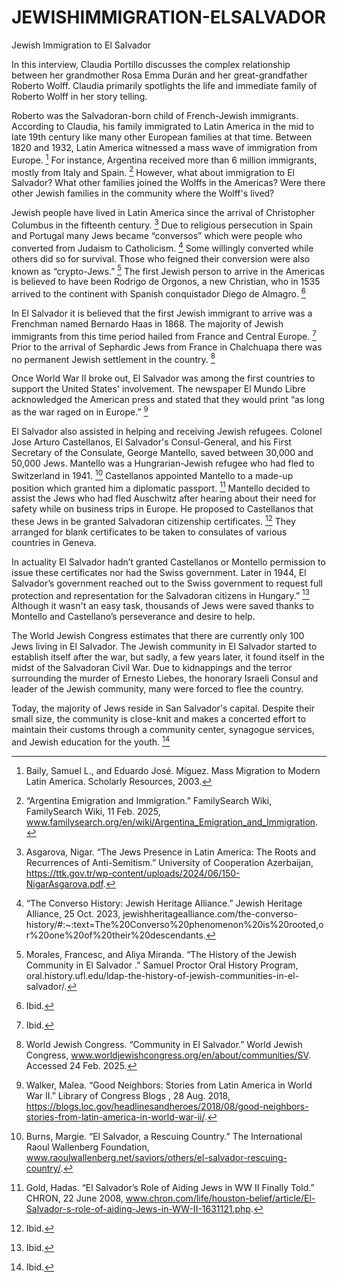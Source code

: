 # JEWISHIMMIGRATION-ELSALVADOR

Jewish Immigration to El Salvador 

In this interview, Claudia Portillo discusses the complex relationship between her grandmother Rosa Emma Durán and her great-grandfather Roberto Wolff. Claudia primarily spotlights the life and immediate family of Roberto Wolff in her story telling. 

Roberto was the Salvadoran-born child of French-Jewish immigrants. According to Claudia, his family immigrated to Latin America in the mid to late 19th century like many other European families at that time. Between 1820 and 1932, Latin America witnessed a mass wave of immigration from Europe. [^1] For instance, Argentina received more than 6 million immigrants, mostly from Italy and Spain. [^2] However, what about immigration to El Salvador? What other families joined the Wolffs in the Americas? Were there other Jewish families in the community where the Wolff's lived? 

Jewish people have lived in Latin America since the arrival of Christopher Columbus in the fifteenth century. [^3] Due to religious persecution in Spain and Portugal many Jews became “conversos” which were people who converted from Judaism to Catholicism. [^4] Some willingly converted while others did so for survival. Those who feigned their conversion were also known as “crypto-Jews.” [^5] The first Jewish person to arrive in the Americas is believed to have been Rodrigo de Orgonos, a new Christian, who in 1535 arrived to the continent with Spanish conquistador Diego de Almagro. [^6]

In El Salvador it is believed that the first Jewish immigrant to arrive was a Frenchman named Bernardo Haas in 1868. The majority of Jewish immigrants from this time period hailed from France and Central Europe. [^7] Prior to the arrival of Sephardic Jews from France in Chalchuapa there was no permanent Jewish settlement in the country. [^8] 

Once World War II broke out, El Salvador was among the first countries to support the United States' involvement. The newspaper El Mundo Libre acknowledged the American press and stated that they would print “as long as the war raged on in Europe.” [^9]

El Salvador also assisted in helping and receiving Jewish refugees. Colonel Jose Arturo Castellanos, El Salvador's Consul-General, and his First Secretary of the Consulate, George Mantello, saved between 30,000 and 50,000 Jews. Mantello was a Hungrarian-Jewish refugee who had fled to Switzerland in 1941.  [^10] Castellanos appointed Mantello to a made-up position which granted him a diplomatic passport. [^11] Mantello decided to assist the Jews who had fled Auschwitz after hearing about their need for safety while on business trips in Europe. He proposed to Castellanos that these Jews in be granted Salvadoran citizenship certificates. [^12] They arranged for blank certificates to be taken to consulates of various countries in Geneva. 


In actuality El Salvador hadn’t granted Castellanos or Montello permission to issue these certificates nor had the Swiss government. Later in 1944, El Salvador’s government reached out to the Swiss government to request full protection and representation for the Salvadoran citizens in Hungary.” [^13] Although it wasn't an easy task, thousands of Jews were saved thanks to Montello and Castellano’s perseverance and desire to help.

The World Jewish Congress estimates that there are currently only 100 Jews living in El Salvador. The Jewish community in El Salvador started to establish itself after the war, but sadly, a few years later, it found itself in the midst of the Salvadoran Civil War. Due to kidnappings and the terror surrounding the murder of Ernesto Liebes, the honorary Israeli Consul and leader of the Jewish community, many were forced to flee the country. 

Today, the majority of Jews reside in San Salvador's capital. Despite their small size, the community is close-knit and makes a concerted effort to maintain their customs through a community center, synagogue services, and Jewish education for the youth. [^14] 




[^1]: Baily, Samuel L., and Eduardo José. Míguez. Mass Migration to Modern Latin America. Scholarly Resources, 2003. 
[^2]: “Argentina Emigration and Immigration.” FamilySearch Wiki, FamilySearch Wiki, 11 Feb. 2025, www.familysearch.org/en/wiki/Argentina_Emigration_and_Immigration. 
[^3]: Asgarova, Nigar. “The Jews Presence in Latin America: The Roots and Recurrences of Anti-Semitism.” University of Cooperation Azerbaijan, https://ttk.gov.tr/wp-content/uploads/2024/06/150-NigarAsgarova.pdf. 
[^4]: “The Converso History: Jewish Heritage Alliance.” Jewish Heritage Alliance, 25 Oct. 2023, jewishheritagealliance.com/the-converso-history/#:~:text=The%20Converso%20phenomenon%20is%20rooted,or%20one%20of%20their%20descendants. 
[^5]: Morales, Francesc, and Aliya Miranda. “The History of the Jewish Community in El Salvador .” Samuel Proctor Oral History Program, oral.history.ufl.edu/ldap-the-history-of-jewish-communities-in-el-salvador/.
[^6]: Ibid. 
[^7]: Ibid. 
[^8]: World Jewish Congress. “Community in El Salvador.” World Jewish Congress, www.worldjewishcongress.org/en/about/communities/SV. Accessed 24 Feb. 2025. 
[^9]: Walker, Malea. “Good Neighbors: Stories from Latin America in World War II.” Library of Congress Blogs , 28 Aug. 2018, https://blogs.loc.gov/headlinesandheroes/2018/08/good-neighbors-stories-from-latin-america-in-world-war-ii/. 
[^10]: Burns, Margie. “El Salvador, a Rescuing Country.” The International Raoul Wallenberg Foundation, www.raoulwallenberg.net/saviors/others/el-salvador-rescuing-country/. 
[^11]: Gold, Hadas. “El Salvador’s Role of Aiding Jews in WW II Finally Told.” CHRON, 22 June 2008, www.chron.com/life/houston-belief/article/El-Salvador-s-role-of-aiding-Jews-in-WW-II-1631121.php. 
[^12]: Ibid. 
[^13]: Ibid. 
[^14]: Ibid. 


